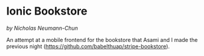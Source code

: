 # Ionic Bookstore

_by Nicholas Neumann-Chun_

An attempt at a mobile frontend for the bookstore that Asami and I made the previous night (https://github.com/babelthuap/stripe-bookstore).

